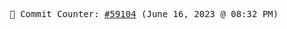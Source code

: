 <p align="center">
    <samp>
        📮 Commit Counter: <a href="https://github.com/Javascript-void0/Javascript-void0/commits/main">#59104</a> (June 16, 2023 @ 08:32 PM)
    </samp>
</p>
